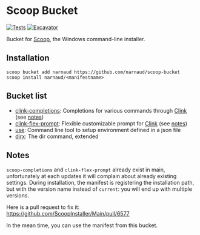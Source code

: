 # Scoop Bucket

[![Tests](https://github.com/narnaud/scoop-bucket/actions/workflows/ci.yml/badge.svg)](https://github.com/narnaud/scoop-bucket/actions/workflows/ci.yml) [![Excavator](https://github.com/narnaud/scoop-bucket/actions/workflows/excavator.yml/badge.svg)](https://github.com/narnaud/scoop-bucket/actions/workflows/excavator.yml)

Bucket for [Scoop](https://scoop.sh), the Windows command-line installer.

## Installation

```pwsh
scoop bucket add narnaud https://github.com/narnaud/scoop-bucket
scoop install narnaud/<manifestname>
```

## Bucket list

- [clink-completions](https://github.com/vladimir-kotikov/clink-completions): Completions for various commands through [Clink](https://chrisant996.github.io/clink/) (see [notes](#notes))
- [clink-flex-prompt](https://github.com/chrisant996/clink-flex-prompt): Flexible customizable prompt for [Clink](https://chrisant996.github.io/clink/) (see [notes](#notes))
- [use](https://github.com/narnaud/use): Command line tool to setup environment defined in a json file
- [dirx](https://github.com/chrisant996/dirx): The dir command, extended

## Notes

`scoop-completions` and `clink-flex-prompt` already exist in main, unfortunately at each updates it will complain about already existing settings. During installation, the manifest is registering the installation path, but with the version name instead of `current`: you will end up with multiple versions.

Here is a pull request to fix it: <https://github.com/ScoopInstaller/Main/pull/6577>

In the mean time, you can use the manifest from this bucket.
